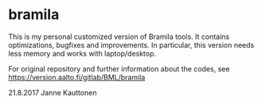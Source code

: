 # bramila
This is my personal customized version of Bramila tools. It contains optimizations, bugfixes and improvements. In particular, this version needs less memory and works with laptop/desktop.

For original repository and further information about the codes, see https://version.aalto.fi/gitlab/BML/bramila

21.8.2017
Janne Kauttonen
